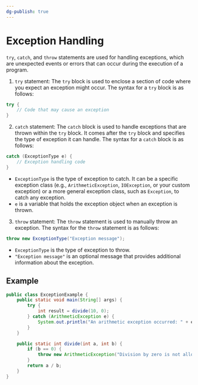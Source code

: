 ```yaml
---
dg-publish: true
---
```


# Exception Handling

`try`, `catch`, and `throw` statements are used for handling exceptions, which are unexpected events or errors that can occur during the execution of a program.

1. `try` statement: The `try` block is used to enclose a section of code where you expect an exception might occur. The syntax for a `try` block is as follows:

```java
try {
    // Code that may cause an exception
} 
```

2. `catch` statement: The `catch` block is used to handle exceptions that are thrown within the `try` block. It comes after the `try` block and specifies the type of exception it can handle. The syntax for a `catch` block is as follows:
```java
catch (ExceptionType e) {
    // Exception handling code
}
```
- `ExceptionType` is the type of exception to catch. It can be a specific exception class (e.g., `ArithmeticException`, `IOException`, or your custom exception) or a more general exception class, such as `Exception`, to catch any exception.
- `e` is a variable that holds the exception object when an exception is thrown. 

3. `throw` statement: The `throw` statement is used to manually throw an exception. The syntax for the `throw` statement is as follows:
```java
throw new ExceptionType("Exception message");
```

- `ExceptionType` is the type of exception to throw.
- `"Exception message"` is an optional message that provides additional information about the exception.

## Example
```java
public class ExceptionExample {
    public static void main(String[] args) {
        try {
            int result = divide(10, 0);
        } catch (ArithmeticException e) {
            System.out.println("An arithmetic exception occurred: " + e.getMessage());
        }
    }

    public static int divide(int a, int b) {
        if (b == 0) {
            throw new ArithmeticException("Division by zero is not allowed.");
        }
        return a / b;
    }
}

```